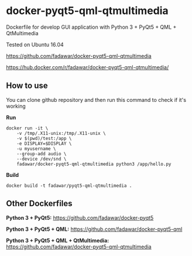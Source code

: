 # docker-pyqt5-qml-qtmultimedia
Dockerfile for develop GUI application with Python 3 + PyQt5 + QML + QtMultimedia

Tested on Ubuntu 16.04

https://github.com/fadawar/docker-pyqt5-qml-qtmultimedia

https://hub.docker.com/r/fadawar/docker-pyqt5-qml-qtmultimedia/

## How to use
You can clone github repository and then run this command to check if it's working

**Run**
```
docker run -it \
    -v /tmp/.X11-unix:/tmp/.X11-unix \
    -v $(pwd)/test:/app \
    -e DISPLAY=$DISPLAY \
    -u myusername \
    --group-add audio \
    --device /dev/snd \
    fadawar/docker-pyqt5-qml-qtmultimedia python3 /app/hello.py
```

**Build**
```
docker build -t fadawar/pyqt5-qml-qtmultimedia .
```

## Other Dockerfiles
**Python 3 + PyQt5:**
https://github.com/fadawar/docker-pyqt5
 
**Python 3 + PyQt5 + QML:**
https://github.com/fadawar/docker-pyqt5-qml

**Python 3 + PyQt5 + QML + QtMultimedia:**
https://github.com/fadawar/docker-pyqt5-qml-qtmultimedia